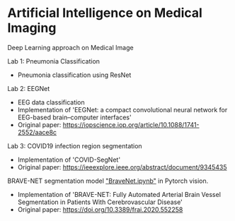 # Artificial Intelligence on Medical Imaging
Deep Learning approach on Medical Image

Lab 1: Pneumonia Classification
- Pneumonia classification using ResNet

Lab 2: EEGNet
- EEG data classification 
- Implementation of 'EEGNet: a compact convolutional neural network for EEG-based brain–computer interfaces'
- Original paper: https://iopscience.iop.org/article/10.1088/1741-2552/aace8c

Lab 3: COVID19 infection region segmentation
- Implementation of 'COVID-SegNet'
- Original paper: https://ieeexplore.ieee.org/abstract/document/9345435

BRAVE-NET segmentation model ["BraveNet.ipynb"](https://github.com/xup6YJ/Medical-Image-Analysis/blob/main/Model_arch/BraveNet.ipynb) in Pytorch vision.
- Implementation of 'BRAVE-NET: Fully Automated Arterial Brain Vessel Segmentation in Patients With Cerebrovascular Disease'
- Original paper: https://doi.org/10.3389/frai.2020.552258


